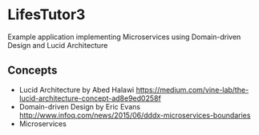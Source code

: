 # LifesTutor3

Example application implementing Microservices using Domain-driven Design and Lucid Architecture

## Concepts
-  Lucid Architecture by Abed Halawi https://medium.com/vine-lab/the-lucid-architecture-concept-ad8e9ed0258f
-  Domain-driven Design by Eric Evans http://www.infoq.com/news/2015/06/dddx-microservices-boundaries
-  Microservices
